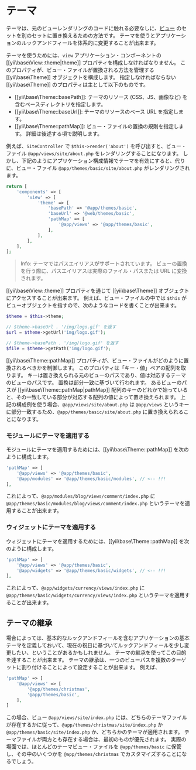 テーマ
======

テーマは、元のビューレンダリングのコードに触れる必要なしに、[ビュー](structure-views.md) のセットを別のセットに置き換えるための方法です。
テーマを使うとアプリケーションのルックアンドフィールを体系的に変更することが出来ます。

テーマを使うためには、`view` アプリケーション・コンポーネントの [[yii\base\View::theme|theme]] プロパティを構成しなければなりません。
このプロパティが、ビュー・ファイルが置換される方法を管理する [[yii\base\Theme]] オブジェクトを構成します。
指定しなければならない [[yii\base\Theme]] のプロパティは主として以下のものです。

- [[yii\base\Theme::basePath]]: テーマのリソース (CSS、JS、画像など) を含むベースディレクトリを指定します。
- [[yii\base\Theme::baseUrl]]: テーマのリソースのベース URL を指定します。
- [[yii\base\Theme::pathMap]]: ビュー・ファイルの置換の規則を指定します。
  詳細は後述する項で説明します。

例えば、`SiteController` で `$this->render('about')` を呼び出すと、ビュー・ファイル `@app/views/site/about.php` をレンダリングすることになります。
しかし、下記のようにアプリケーション構成情報でテーマを有効にすると、代りに、ビュー・ファイル `@app/themes/basic/site/about.php` がレンダリングされます。

```php
return [
    'components' => [
        'view' => [
            'theme' => [
                'basePath' => '@app/themes/basic',
                'baseUrl' => '@web/themes/basic',
                'pathMap' => [
                    '@app/views' => '@app/themes/basic',
                ],
            ],
        ],
    ],
];
```

> Info: テーマではパスエイリアスがサポートされています。
  ビューの置換を行う際に、パスエイリアスは実際のファイル・パスまたは URL に変換されます。

[[yii\base\View::theme]] プロパティを通じて [[yii\base\Theme]] オブジェクトにアクセスすることが出来ます。
例えば、ビュー・ファイルの中では `$this` がビューオブジェクトを指すので、次のようなコードを書くことが出来ます。

```php
$theme = $this->theme;

// $theme->baseUrl . '/img/logo.gif' を返す
$url = $theme->getUrl('img/logo.gif');

// $theme->basePath . '/img/logo.gif' を返す
$file = $theme->getPath('img/logo.gif');
```

[[yii\base\Theme::pathMap]] プロパティが、ビュー・ファイルがどのように置換されるべきかを制御します。
このプロパティは「キー・値」ペアの配列を取ります。
キーは置き換えられる元のビューのパスであり、値は対応するテーマのビューのパスです。
置換は部分一致に基づいて行われます。
あるビューのパスが [[yii\base\Theme::pathMap|pathMap]] 配列のキーのどれかで始っていると、その一致している部分が対応する配列の値によって置き換えられます。
上記の構成例を使う場合、`@app/views/site/about.php` は `@app/views` というキーに部分一致するため、`@app/themes/basic/site/about.php` に置き換えられることになります。


### モジュールにテーマを適用する <span id="theming-modules"></span>

モジュールにテーマを適用するためには、[[yii\base\Theme::pathMap]] を次のように構成します。

```php
'pathMap' => [
    '@app/views' => '@app/themes/basic',
    '@app/modules' => '@app/themes/basic/modules', // <-- !!!
],
```

これによって、`@app/modules/blog/views/comment/index.php` に `@app/themes/basic/modules/blog/views/comment/index.php` というテーマを適用することが出来ます。


### ウィジェットにテーマを適用する <span id="theming-widgets"></span>

ウィジェットにテーマを適用するためには、[[yii\base\Theme::pathMap]] を次のように構成します。

```php
'pathMap' => [
    '@app/views' => '@app/themes/basic',
    '@app/widgets' => '@app/themes/basic/widgets', // <-- !!!
],
```

これによって、`@app/widgets/currency/views/index.php` に `@app/themes/basic/widgets/currency/views/index.php` というテーマを適用することが出来ます。


## テーマの継承 <span id="theme-inheritance"></span>

場合によっては、基本的なルックアンドフィールを含むアプリケーションの基本テーマを定義しておいて、現在の祝日に基づいてルックアンドフィールを少し変更したい、ということがあるかもしれません。
テーマの継承を使ってこの目的を達することが出来ます。
テーマの継承は、一つのビューパスを複数のターゲットに割り付けることによって設定することが出来ます。
例えば、

```php
'pathMap' => [
    '@app/views' => [
        '@app/themes/christmas',
        '@app/themes/basic',
    ],
]
```

この場合、ビュー `@app/views/site/index.php` には、どちらのテーマファイルが存在するかに従って、`@app/themes/christmas/site/index.php` か `@app/themes/basic/site/index.php` か、どちらかのテーマが適用されます。
テーマファイルが両方とも存在する場合は、最初のものが優先されます。
実際の場面では、ほとんどのテーマビュー・ファイルを `@app/themes/basic` に保管し、その中のいくつかを `@app/themes/christmas` でカスタマイズすることになるでしょう。
